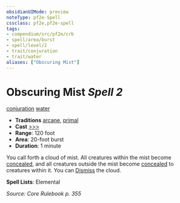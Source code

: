 ```yaml
---
obsidianUIMode: preview
noteType: pf2e-Spell
cssclass: pf2e,pf2e-spell
tags:
- compendium/src/pf2e/crb
- spell/area/burst
- spell/level/2
- trait/conjuration
- trait/water
aliases: ["Obscuring Mist"]
---
```

# Obscuring Mist *Spell 2*   
[conjuration](rules/traits/conjuration.md "Conjuration School Trait")  [water](rules/traits/water.md "Water Energy & Element Trait")  

- **Traditions** [arcane](rules/traits/arcane.md "Arcane Tradition Trait"), [primal](rules/traits/primal.md "Primal Tradition Trait")
- **Cast** [>>>](rules/core-rulebook/chapter-9-playing-the-game.md#Actions "Three-Action") 
- **Range**: 120 foot
- **Area**: 20-foot burst
- **Duration**: 1 minute

You call forth a cloud of mist. All creatures within the mist become [concealed](rules/conditions.md#Concealed), and all creatures outside the mist become [concealed](rules/conditions.md#Concealed) to creatures within it. You can [Dismiss](rules/actions/dismiss.md) the cloud.

**Spell Lists**: Elemental

*Source: Core Rulebook p. 355*